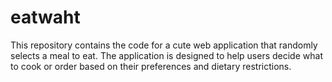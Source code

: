 # eatwaht
This repository contains the code for a cute web application that randomly selects a meal to eat. The application is designed to help users decide what to cook or order based on their preferences and dietary restrictions.
